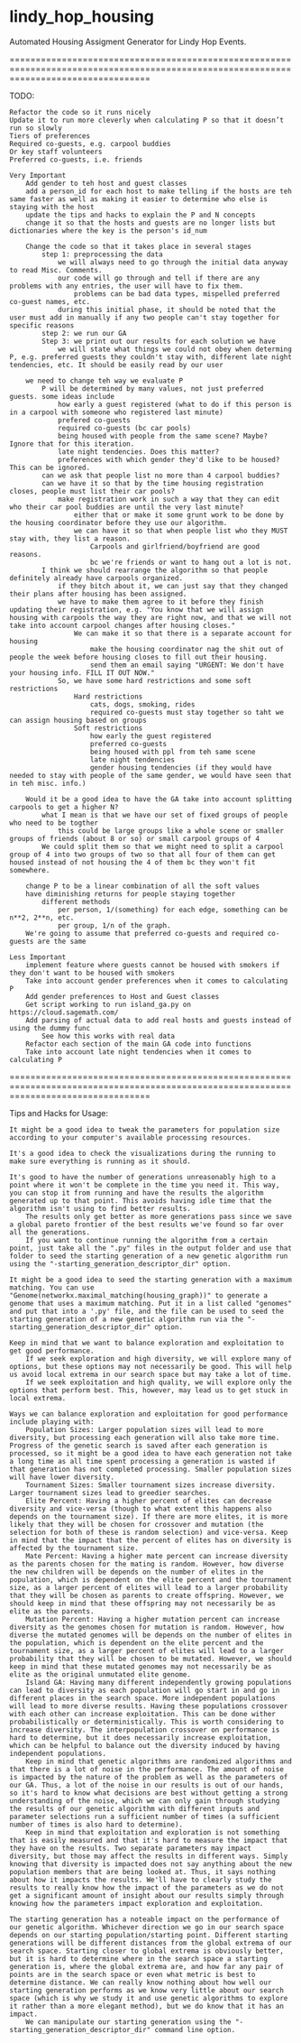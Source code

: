 # lindy_hop_housing

Automated Housing Assigment Generator for Lindy Hop Events. 

=======================================================================================================================================

TODO:
    
    Refactor the code so it runs nicely
    Update it to run more cleverly when calculating P so that it doesn’t run so slowly
    Tiers of preferences
    Required co-guests, e.g. carpool buddies
    Or key staff volunteers
    Preferred co-guests, i.e. friends
    
    Very Important
        Add gender to teh host and guest classes
        add a person_id for each host to make telling if the hosts are teh same faster as well as making it easier to determine who else is staying with the host
        update the tips and hacks to explain the P and N concepts
        change it so that the hosts and guests are no longer lists but dictionaries where the key is the person's id_num
        
        Change the code so that it takes place in several stages
            step 1: preprocessing the data
                we will always need to go through the initial data anyway to read Misc. Comments. 
                our code will go through and tell if there are any problems with any entries, the user will have to fix them. 
                    problems can be bad data types, mispelled preferred co-guest names, etc. 
                during this initial phase, it should be noted that the user must add in manually if any two people can't stay together for specific reasons
            step 2: we run our GA
            Step 3: we print out our results for each solution we have
                we will state what things we could not obey when determing P, e.g. preferred guests they couldn't stay with, different late night tendencies, etc. It should be easily read by our user
        
        we need to change teh way we evaluate P
            P will be determined by many values, not just preferred guests. some ideas include
                how early a guest registered (what to do if this person is in a carpool with someone who registered last minute)
                prefered co-guests
                required co-guests (bc car pools)
                being housed with people from the same scene? Maybe? Ignore that for this iteration. 
                late night tendencies. Does this matter? 
                preferences with which gender they'd like to be housed? This can be ignored. 
            can we ask that people list no more than 4 carpool buddies?
            can we have it so that by the time housing registration closes, people must list their car pools?
                make registration work in such a way that they can edit who their car pool buddies are until the very last minute?
                    either that or make it some grunt work to be done by the housing coordinator before they use our algorithm.
                    we can have it so that when people list who they MUST stay with, they list a reason. 
                        Carpools and girlfriend/boyfriend are good reasons.
                        bc we're friends or want to hang out a lot is not.
            I think we should rearrange the algorithm so that people definitely already have carpools organized. 
                if they bitch about it, we can just say that they changed their plans after housing has been assigned. 
                we have to make them agree to it before they finish updating their registration, e.g. "You know that we will assign housing with carpools the way they are right now, and that we will not take into account carpool changes after housing closes."
                    We can make it so that there is a separate account for housing
                        make the housing coordinator nag the shit out of people the week before housing closes to fill out their housing.
                        send them an email saying "URGENT: We don't have your housing info. FILL IT OUT NOW." 
                So, we have some hard restrictions and some soft restrictions
                    Hard restrictions
                        cats, dogs, smoking, rides
                        required co-guests must stay together so taht we can assign housing based on groups
                    Soft restrictions
                        how early the guest registered
                        preferred co-guests
                        being housed with ppl from teh same scene
                        late night tendencies
                        gender housing tendencies (if they would have needed to stay with people of the same gender, we would have seen that in teh misc. info.)
        
        Would it be a good idea to have the GA take into account splitting carpools to get a higher N?
            what I mean is that we have our set of fixed groups of people who need to be togther
                this could be large groups like a whole scene or smaller groups of friends (about 8 or so) or small carpool groups of 4
            We could split them so that we might need to split a carpool group of 4 into two groups of two so that all four of them can get housed instead of not housing the 4 of them bc they won't fit somewhere. 
        
        change P to be a linear combination of all the soft values
        have diminishing returns for people staying together
            different methods
                per person, 1/(something) for each edge, something can be n**2, 2**n, etc.
                per group, 1/n of the graph. 
        We're going to assume that preferred co-guests and required co-guests are the same 
        
    Less Important
        implement feature where guests cannot be housed with smokers if they don't want to be housed with smokers
        Take into account gender preferences when it comes to calculating P
        Add gender preferences to Host and Guest classes
        Get script working to run island_ga.py on https://cloud.sagemath.com/ 
        Add parsing of actual data to add real hosts and guests instead of using the dummy func
            See how this works with real data
        Refactor each section of the main GA code into functions
        Take into account late night tendencies when it comes to calculating P

=======================================================================================================================================

Tips and Hacks for Usage:
    
    It might be a good idea to tweak the parameters for population size according to your computer's available processing resources.
    
    It's a good idea to check the visualizations during the running to make sure everything is running as it should. 
    
    It's good to have the number of generations unreasonably high to a point where it won't be complete in the time you need it. This way, you can stop it from running and have the results the algorithm generated up to that point. This avoids having idle time that the algorithm isn't using to find better results. 
        The results only get better as more generations pass since we save a global pareto frontier of the best results we've found so far over all the generations. 
        If you want to continue running the algorithm from a certain point, just take all the ".py" files in the output folder and use that folder to seed the starting generation of a new genetic algorithm run using the "-starting_generation_descriptor_dir" option.
    
    It might be a good idea to seed the starting generation with a maximum matching. You can use "Genome(networkx.maximal_matching(housing_graph))" to generate a genome that uses a maximum matching. Put it in a list called "genomes" and put that into a '.py' file, and the file can be used to seed the starting generation of a new genetic algorithm run via the "-starting_generation_descriptor_dir" option. 
    
    Keep in mind that we want to balance exploration and exploitation to get good performance. 
        If we seek exploration and high diversity, we will explore many of options, but these options may not necessarily be good. This will help us avoid local extrema in our search space but may take a lot of time.
        If we seek exploitation and high quality, we will explore only the options that perform best. This, however, may lead us to get stuck in local extrema. 
    
    Ways we can balance exploration and exploitation for good performance include playing with:
        Population Sizes: Larger population sizes will lead to more diversity, but processing each generation will also take more time.  Progress of the genetic search is saved after each generation is processed, so it might be a good idea to have each generation not take a long time as all time spent processing a generation is wasted if that generation has not completed processing. Smaller population sizes will have lower diversity. 
        Tournament Sizes: Smaller tournament sizes increase diversity. Larger tournament sizes lead to greedier searches. 
        Elite Percent: Having a higher percent of elites can decrease diversity and vice-versa (though to what extent this happens also depends on the tournament size). If there are more elites, it is more likely that they will be chosen for crossover and mutation (the selection for both of these is random selection) and vice-versa. Keep in mind that the impact that the percent of elites has on diversity is affected by the tournament size. 
        Mate Percent: Having a higher mate percent can increase diversity as the parents chosen for the mating is random. However, how diverse the new children will be depends on the number of elites in the population, which is dependent on the elite percent and the tournament size, as a larger percent of elites will lead to a larger probability that they will be chosen as parents to create offspring. However, we should keep in mind that these offspring may not necessarily be as elite as the parents. 
        Mutation Percent: Having a higher mutation percent can increase diversity as the genomes chosen for mutation is random. However, how diverse the mutated genomes will be depends on the number of elites in the population, which is dependent on the elite percent and the tournament size, as a larger percent of elites will lead to a larger probability that they will be chosen to be mutated. However, we should keep in mind that these mutated genomes may not necessarily be as elite as the original unmutated elite genome.
        Island GA: Having many different independently growing populations can lead to diversity as each population will go start in and go in different places in the search space. More independent populations will lead to more diverse results. Having these populations crossover with each other can increase exploitation. This can be done wither probabilistically or deterministically. This is worth considering to increase diversity. The interpopulation crossover on performance is hard to determine, but it does necessarily increase exploitation, which can be helpful to balance out the diversity induced by having independent populations.
        Keep in mind that genetic algorithms are randomized algorithms and that there is a lot of noise in the performance. The amount of noise is impacted by the nature of the problem as well as the parameters of our GA. Thus, a lot of the noise in our results is out of our hands, so it's hard to know what decisions are best without getting a strong understanding of the noise, which we can only gain through studying the results of our genetic algorithm with different inputs and parameter selections run a sufficient number of times (a sufficient number of times is also hard to determine). 
        Keep in mind that exploitation and exploration is not something that is easily measured and that it's hard to measure the impact that they have on the results. Two separate parameters may impact diversity, but those may affect the results in different ways. Simply knowing that diversity is impacted does not say anything about the new population members that are being looked at. Thus, it says nothing about how it impacts the results. We'll have to clearly study the results to really know how the impact of the parameters as we do not get a significant amount of insight about our results simply through knowing how the parameters impact exploration and exploitation. 
    
    The starting generation has a noteable impact on the performance of our genetic algorithm. Whichever direction we go in our search space depends on our starting population/starting point. Different starting generations will be different distances from the global extrema of our search space. Starting closer to global extrema is obviously better, but it is hard to determine where in the search space a starting generation is, where the global extrema are, and how far any pair of points are in the search space or even what metric is best to determine distance. We can really know nothing about how well our starting generation performs as we know very little about our search space (which is why we study it and use genetic algorithms to explore it rather than a more elegant method), but we do know that it has an impact. 
        We can manipulate our starting generation using the "-starting_generation_descriptor_dir" command line option. 

